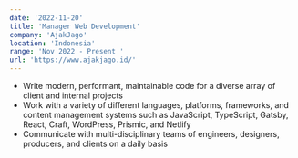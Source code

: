 ```yaml
---
date: '2022-11-20'
title: 'Manager Web Development'
company: 'AjakJago'
location: 'Indonesia'
range: 'Nov 2022 - Present '
url: 'https://www.ajakjago.id/'
---
```


- Write modern, performant, maintainable code for a diverse array of client and internal projects
- Work with a variety of different languages, platforms, frameworks, and content management systems such as JavaScript, TypeScript, Gatsby, React, Craft, WordPress, Prismic, and Netlify
- Communicate with multi-disciplinary teams of engineers, designers, producers, and clients on a daily basis
